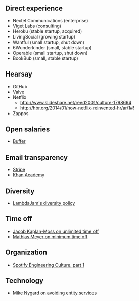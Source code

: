 ## Direct experience

* Nextel Communications (enterprise)
* Viget Labs (consulting)
* Heroku (stable startup, acquired)
* LivingSocial (growing startup)
* Wantful (small startup, shut down)
* 6Wunderkinder (small, stable startup)
* Operable (small startup, shut down)
* BookBub (small, stable startup)

## Hearsay

* GitHub
* Valve
* Netflix
    * http://www.slideshare.net/reed2001/culture-1798664
    * http://hbr.org/2014/01/how-netflix-reinvented-hr/ar/1#!
* Zappos

## Open salaries

* [Buffer](http://open.bufferapp.com/introducing-open-salaries-at-buffer-including-our-transparent-formula-and-all-individual-salaries/)


## Email transparency

* [Stripe](https://stripe.com/blog/email-transparency)
* [Khan Academy](http://bjk5.com/post/71887196490/email-transparency-at-khan-academy)

## Diversity

* [LambdaJam's diversity policy](http://www.lambdajam.com/policies.html)

## Time off

* [Jacob Kaplan-Moss on unlimited time off](http://jacobian.org/writing/unlimited-vacation/)
* [Mathias Meyer on minimum time off](http://www.paperplanes.de/2014/12/10/from-open-to-minimum-vacation-policy.html)

## Organization

* [Spotify Engineering Culture, part 1](http://vimeo.com/85490944)

## Technology

* [Mike Nygard on avoiding entity services](https://www.michaelnygard.com/blog/2018/04/evolving-away-from-entities/)
